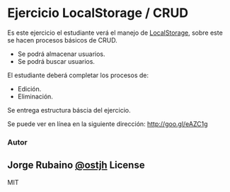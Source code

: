 # Ejercicio LocalStorage / CRUD

Es este ejercicio el estudiante verá el manejo de [LocalStorage], sobre este se hacen procesos básicos de CRUD.

* Se podrá almacenar usuarios.
* Se podrá buscar usuarios.

El estudiante deberá completar los procesos de:

* Edición.
* Eliminación.

Se entrega estructura báscia del ejercicio.

Se puede ver en línea en la siguiente dirección: http://goo.gl/eAZC1g

### Autor
Jorge Rubaino [@ostjh]
License
----
MIT

[LocalStorage]:http://www.w3schools.com/html/html5_webstorage.asp
[@ostjh]:https://twitter.com/ostjh